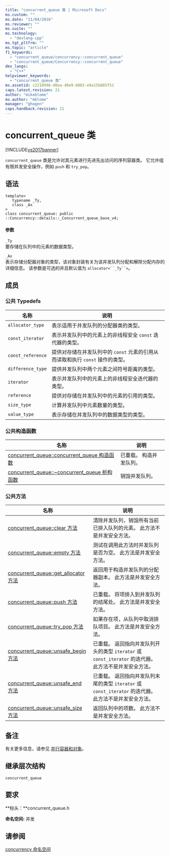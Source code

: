 ```yaml
---
title: "concurrent_queue 类 | Microsoft Docs"
ms.custom: ""
ms.date: "11/04/2016"
ms.reviewer: ""
ms.suite: ""
ms.technology: 
  - "devlang-cpp"
ms.tgt_pltfrm: ""
ms.topic: "article"
f1_keywords: 
  - "concurrent_queue/concurrency::concurrent_queue"
  - "concurrent_queue/Concurrency::concurrent_queue"
dev_langs: 
  - "C++"
helpviewer_keywords: 
  - "concurrent_queue 类"
ms.assetid: c2218996-d0ea-40e9-b002-e9a15b085f51
caps.latest.revision: 21
author: "mikeblome"
ms.author: "mblome"
manager: "ghogen"
caps.handback.revision: 21
---
```

# concurrent_queue 类
[!INCLUDE[vs2017banner](../../../assembler/inline/includes/vs2017banner.md)]

`concurrent_queue` 类是允许对其元素进行先进先出访问的序列容器类。  它允许组有限并发安全操作，例如 `push` 和 `try_pop`。  
  
## 语法  
  
```  
template<  
   typename _Ty,  
   class _Ax  
>  
class concurrent_queue: public ::Concurrency::details::_Concurrent_queue_base_v4;  
```  
  
#### 参数  
 `_Ty`  
 要存储在队列中的元素的数据类型。  
  
 `_Ax`  
 表示存储分配器对象的类型，该对象封装有关为该并发队列分配和解除分配内存的详细信息。  该参数是可选的并且默认值为 `allocator<``_Ty``>`。  
  
## 成员  
  
### 公共 Typedefs  
  
|名称|说明|  
|--------|--------|  
|`allocator_type`|表示适用于并发队列的分配器类的类型。|  
|`const_iterator`|表示并发队列中的元素上的非线程安全 `const` 迭代器的类型。|  
|`const_reference`|提供对存储在并发队列中的 `const` 元素的引用从而读取和执行 `const` 操作的类型。|  
|`difference_type`|提供并发队列中两个元素之间符号距离的类型。|  
|`iterator`|表示并发队列中的元素上的非线程安全迭代器的类型。|  
|`reference`|提供对存储在并发队列中的元素的引用的类型。|  
|`size_type`|计算并发队列中元素数量的类型。|  
|`value_type`|表示存储在并发队列中的数据类型的类型。|  
  
### 公共构造函数  
  
|名称|说明|  
|--------|--------|  
|[concurrent\_queue::concurrent\_queue 构造函数](../Topic/concurrent_queue::concurrent_queue%20Constructor.md)|已重载。  构造并发队列。|  
|[concurrent\_queue::~concurrent\_queue 析构函数](../Topic/concurrent_queue::~concurrent_queue%20Destructor.md)|销毁并发队列。|  
  
### 公共方法  
  
|名称|说明|  
|--------|--------|  
|[concurrent\_queue::clear 方法](../Topic/concurrent_queue::clear%20Method.md)|清除并发队列，销毁所有当前已排入队列的元素。  此方法不是并发安全方法。|  
|[concurrent\_queue::empty 方法](../Topic/concurrent_queue::empty%20Method.md)|测试在调用此方法时并发队列是否为空。  此方法是并发安全方法。|  
|[concurrent\_queue::get\_allocator 方法](../Topic/concurrent_queue::get_allocator%20Method.md)|返回用于构造并发队列的分配器副本。  此方法是并发安全方法。|  
|[concurrent\_queue::push 方法](../Topic/concurrent_queue::push%20Method.md)|已重载。  将项排入到并发队列的结尾处。  此方法是并发安全方法。|  
|[concurrent\_queue::try\_pop 方法](../Topic/concurrent_queue::try_pop%20Method.md)|如果存在项，从队列中取消排队项目。  此方法是并发安全方法。|  
|[concurrent\_queue::unsafe\_begin 方法](../Topic/concurrent_queue::unsafe_begin%20Method.md)|已重载。  返回指向并发队列开头的类型 `iterator` 或 `const_iterator` 的迭代器。  此方法不是并发安全方法。|  
|[concurrent\_queue::unsafe\_end 方法](../Topic/concurrent_queue::unsafe_end%20Method.md)|已重载。  返回指向并发队列末尾的类型 `iterator` 或 `const_iterator` 的迭代器。  此方法不是并发安全方法。|  
|[concurrent\_queue::unsafe\_size 方法](../Topic/concurrent_queue::unsafe_size%20Method.md)|返回队列中的项数。  此方法不是并发安全方法。|  
  
## 备注  
 有关更多信息，请参见 [并行容器和对象](../../../parallel/concrt/parallel-containers-and-objects.md)。  
  
## 继承层次结构  
 `concurrent_queue`  
  
## 要求  
 **标头：**concurrent\_queue.h  
  
 **命名空间:** 并发  
  
## 请参阅  
 [concurrency 命名空间](../../../parallel/concrt/reference/concurrency-namespace.md)